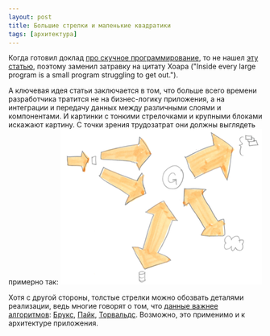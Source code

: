 ```yaml
---
layout: post
title: Большие стрелки и маленькие квадратики
tags: [архитектура]
---
```

Когда готовил доклад [про скучное программирование](/2019/10/30/npio-2019.html), то не нашел [эту статью](http://wordaligned.org/articles/distorted-software), поэтому заменил затравку на цитату Хоара ("Inside every large program is a small program struggling to get out.").

А ключевая идея статьи заключается в том, что больше всего времени разработчика тратится не на бизнес-логику приложения, а на интеграции и передачу данных между различными слоями и компонентами. И картинки с тонкими стрелочками и крупными блоками искажают картину. С точки зрения трудозатрат они должны выглядеть примерно так:
![](/assets/images/distorted-application.png)

Хотя с другой стороны, толстые стрелки можно обозвать деталями реализации, ведь многие говорят о том, что [данные важнее алгоритмов](https://theartofmachinery.com/2019/06/30/data_still_dominates.html): [Брукс](https://www.azquotes.com/quote/747955), [Пайк](http://doc.cat-v.org/bell_labs/pikestyle), [Торвальдс](https://lwn.net/Articles/193245/). Возможно, это применимо и к архитектуре приложения.


